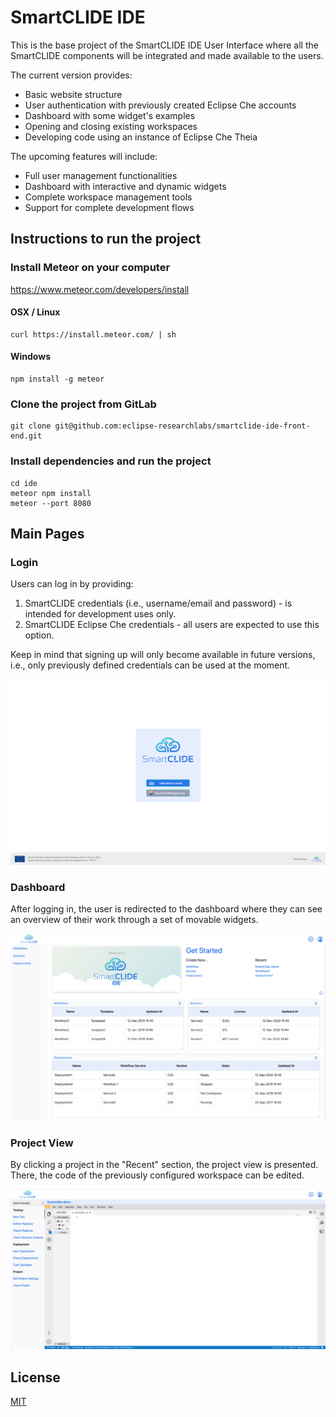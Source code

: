# SmartCLIDE IDE

This is the base project of the SmartCLIDE IDE User Interface where all the SmartCLIDE components will be integrated
and made available to the users.

The current version provides:

- Basic website structure
- User authentication with previously created Eclipse Che accounts
- Dashboard with some widget's examples
- Opening and closing existing workspaces
- Developing code using an instance of Eclipse Che Theia

The upcoming features will include:

- Full user management functionalities
- Dashboard with interactive and dynamic widgets
- Complete workspace management tools
- Support for complete development flows

## Instructions to run the project ##

### Install Meteor on your computer

https://www.meteor.com/developers/install

#### OSX / Linux
```shell
curl https://install.meteor.com/ | sh
```

#### Windows
```shell
npm install -g meteor
```

### Clone the project from GitLab 

```shell
git clone git@github.com:eclipse-researchlabs/smartclide-ide-front-end.git
```

### Install dependencies and run the project

```shell
cd ide
meteor npm install
meteor --port 8080
```

## Main Pages

### Login

Users can log in by providing:

1) SmartCLIDE credentials (i.e., username/email and password) - is intended for development uses only.
2) SmartCLIDE Eclipse Che credentials - all users are expected to use this option.

Keep in mind that signing up will only become available in future versions, i.e., only previously defined credentials
can be used at the moment.

![](public/assets/readme-pictures/Login.png)

### Dashboard

After logging in, the user is redirected to the dashboard where they can see an overview of their work through a set
of movable widgets.

![](public/assets/readme-pictures/Dashboard.png)

### Project View

By clicking a project in the "Recent" section, the project view is presented. There, the code of the previously
configured workspace can be edited.

![](public/assets/readme-pictures/Project.png)

## License
[MIT](https://choosealicense.com/licenses/mit/)

